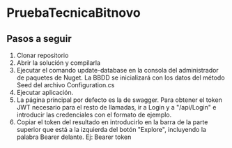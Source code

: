 # PruebaTecnicaBitnovo

## Pasos a seguir 

1. Clonar repositorio
2. Abrir la solución y compilarla
3. Ejecutar el comando update-database en la consola del administrador de paquetes de Nuget. La BBDD se inicializará con los datos del método Seed del archivo Configuration.cs
4. Ejecutar aplicación.
5. La página principal por defecto es la de swagger. Para obtener el token JWT necesario para el resto de llamadas, ir a Login y a "/api/Login" e introducir las credenciales con el formato de ejemplo.
6. Copiar el token del resultado en introducirlo en la barra de la parte superior que está a la izquierda del botón "Explore", incluyendo la palabra Bearer delante. Ej: Bearer token
